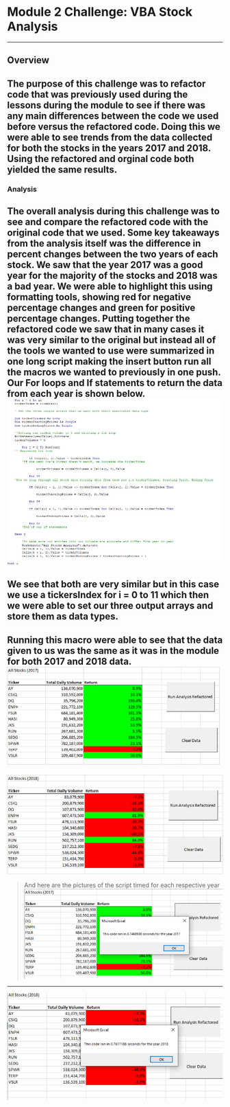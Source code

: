 # Module 2 Challenge: VBA Stock Analysis
---
## Overview 
The purpose of this challenge was to refactor code that was previously used during the lessons during the module to see if there was any main differences between the code we used before versus the refactored code. Doing this we were able to see trends from the data collected for both the stocks in the years 2017 and 2018. Using the refactored and orginal code both yielded the same results.
---
### Analysis 
The overall analysis during this challenge was to see and compare the refactored code with the original code that we used. Some key takeaways from the analysis itself was the difference in percent changes between the two years of each stock. We saw that the year 2017 was a good year for the majority of the stocks and 2018 was a bad year. We were able to highlight this using formatting tools, showing red for negative percentage changes and green for positive percentage changes. Putting together the refactored code we saw that in many cases it was very similar to the original but instead all of the tools we wanted to use were summarized in one long script making the insert button run all the macros we wanted to previously in one push. Our For loops and If statements to return the data from each year is shown below. 
![Code](https://github.com/mckjack/stock-analysis/blob/main/Code.png)
--- 
We see that both are very similar but in this case we use a tickersIndex for i = 0 to 11 which then we were able to set our three output arrays and store them as data types. 
---
Running this macro were able to see that the data given to us was the same as it was in the module for both 2017 and 2018 data. 
![VBA_Challenge_2017](https://github.com/mckjack/stock-analysis/blob/main/VBA_Challenge_2017.png)
---
![VBA_Challenge_2018](https://github.com/mckjack/stock-analysis/blob/main/VBA_Challenge_2018.png)
> And here are the pictures of the script timed for each respective year
![Timed](https://github.com/mckjack/stock-analysis/blob/main/VBA_Challenge_2017_timed.png)
---
![Timed_2](https://github.com/mckjack/stock-analysis/blob/main/VBA_Challenge_2018_timed.png)
